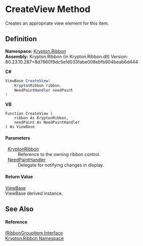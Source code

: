 # CreateView Method


Creates an appropriate view element for this item.



## Definition
**Namespace:** <a href="1e9bc734-cff9-e9b8-f013-94cdac669794.md">Krypton.Ribbon</a>  
**Assembly:** Krypton.Ribbon (in Krypton.Ribbon.dll) Version: 80.23.10.287+8d7660f9dc5efd033fabe008ebfb904beab6d444

**C#**
``` C#
ViewBase CreateView(
	KryptonRibbon ribbon,
	NeedPaintHandler needPaint
)
```
**VB**
``` VB
Function CreateView ( 
	ribbon As KryptonRibbon,
	needPaint As NeedPaintHandler
) As ViewBase
```



#### Parameters
<dl><dt>  <a href="208400ac-72b3-453b-6730-d74762316d42.md">KryptonRibbon</a></dt><dd>Reference to the owning ribbon control.</dd><dt>  <a href="33f685bd-f838-7c82-3e84-2827dccd141e.md">NeedPaintHandler</a></dt><dd>Delegate for notifying changes in display.</dd></dl>

#### Return Value
<a href="309ac2d8-bfc5-c1a7-ab6a-4f4cf86a1ba6.md">ViewBase</a>  
ViewBase derived instance.

## See Also


#### Reference
<a href="9e70587a-44d8-3b72-5ff8-b512e012420d.md">IRibbonGroupItem Interface</a>  
<a href="1e9bc734-cff9-e9b8-f013-94cdac669794.md">Krypton.Ribbon Namespace</a>  

